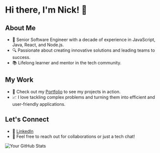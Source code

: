 # Hi there, I'm Nick! 👋

## About Me
- 🌟 Senior Software Engineer with a decade of experience in JavaScript, Java, React, and Node.js.
- 🔍 Passionate about creating innovative solutions and leading teams to success.
- 📚 Lifelong learner and mentor in the tech community.

## My Work
- 🚀 Check out my [Portfolio](maassel.dev) to see my projects in action.
- 📈 I love tackling complex problems and turning them into efficient and user-friendly applications.

## Let's Connect
- 💼 [LinkedIn](https://www.linkedin.com/in/nick-maassel/)
- 📧 Feel free to reach out for collaborations or just a tech chat!

![Your GitHub Stats](https://github-readme-stats.vercel.app/api?username=your-username&show_icons=true)
